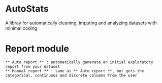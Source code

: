 # AutoStats
 A libray for automatically cleaning, imputing and analyzing datasets with minimal coding


# Report module 
    ** Auto report ** : automatically generate an initial exploratory report from your dataset 
    ** Manual report ** : same as ** Auto report **, but gets the categorical, continuous and discrete columns from the user 